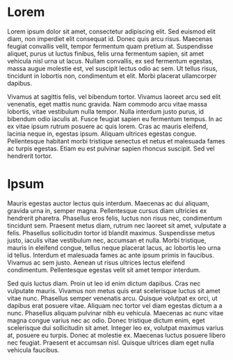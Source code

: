 # Lorem

Lorem ipsum dolor sit amet, consectetur adipiscing elit. Sed euismod elit diam, non imperdiet elit consequat id. Donec quis arcu risus. Maecenas feugiat convallis velit, tempor fermentum quam pretium at. Suspendisse aliquet, purus ut luctus finibus, felis urna fermentum sapien, sit amet vehicula nisl urna ut lacus. Nullam convallis, ex sed fermentum egestas, massa augue molestie est, vel suscipit lectus odio ac sem. Ut tellus risus, tincidunt in lobortis non, condimentum et elit. Morbi placerat ullamcorper dapibus.

Vivamus at sagittis felis, vel bibendum tortor. Vivamus laoreet arcu sed elit venenatis, eget mattis nunc gravida. Nam commodo arcu vitae massa lobortis, vitae vestibulum nulla tempor. Nulla interdum justo purus, id bibendum odio iaculis at. Fusce feugiat sapien eu fermentum tempus. In ac ex vitae ipsum rutrum posuere ac quis lorem. Cras ac mauris eleifend, lacinia neque in, egestas ipsum. Aliquam ultrices egestas congue. Pellentesque habitant morbi tristique senectus et netus et malesuada fames ac turpis egestas. Etiam eu est pulvinar sapien rhoncus suscipit. Sed vel hendrerit tortor.

# Ipsum

Mauris egestas auctor lectus quis interdum. Maecenas ac dui aliquam, gravida urna in, semper magna. Pellentesque cursus diam ultricies ex hendrerit pharetra. Phasellus eros felis, luctus non risus nec, condimentum tincidunt sem. Praesent metus diam, rutrum nec laoreet sit amet, vulputate a felis. Phasellus sollicitudin tortor id blandit maximus. Suspendisse metus justo, iaculis vitae vestibulum nec, accumsan et nulla. Morbi tristique, mauris in eleifend congue, tellus neque placerat lacus, ac lobortis leo urna id tellus. Interdum et malesuada fames ac ante ipsum primis in faucibus. Vivamus ac sem justo. Aenean ut risus ultrices lectus eleifend condimentum. Pellentesque egestas velit sit amet tempor interdum.

Sed quis luctus diam. Proin ut leo id enim dictum dapibus. Cras nec vulputate mauris. Vivamus non metus quis erat scelerisque luctus sit amet vitae nunc. Phasellus semper venenatis arcu. Quisque volutpat ex orci, ut dapibus erat posuere vitae. Aliquam nec tortor vel diam egestas dictum a a nunc. Phasellus aliquam pulvinar nibh eu vehicula. Maecenas ac nunc vitae magna congue varius nec ac odio. Donec tristique dictum enim, eget scelerisque dui sollicitudin sit amet. Integer leo ex, volutpat maximus varius at, posuere eu turpis. Donec at molestie ex. Maecenas luctus posuere libero nec feugiat. Praesent et accumsan nisl. Quisque ultrices diam eget nulla vehicula faucibus.
